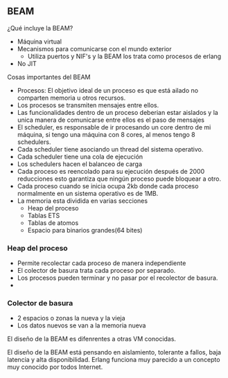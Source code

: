 ## BEAM

¿Qué incluye la BEAM?

* Máquina virtual
* Mecanismos para comunicarse con el mundo exterior
  * Utiliza puertos y NIF's y la BEAM los trata como procesos de erlang
* No JIT

Cosas importantes del BEAM

* Procesos: El objetivo ideal de un proceso es que está ailado no comparten memoria u otros recursos.
* Los procesos se transmiten mensajes entre ellos.
* Las funcionalidades dentro de un proceso deberian estar aislados y la unica manera de comunicarse entre ellos es el paso de mensajes
* El scheduler, es responsable de ir procesando un core dentro de mi máquina, si tengo una máquina con 8 cores, al menos tengo 8 schedulers.
* Cada scheduler tiene asociando un thread del sistema operativo.
* Cada scheduler tiene una cola de ejecución
* Los schedulers hacen el balanceo de carga
* Cada proceso es reencolado para su ejecución después de 2000 reducciones esto garantiza que ningún proceso puede bloquear a otro.
* Cada proceso cuando se inicia ocupa 2kb donde cada proceso normalmente en un sistema operativo es de 1MB.
* La memoria esta dividida en varias secciones
  * Heap del proceso
  * Tablas ETS
  * Tablas de atomos
  * Espacio para binarios grandes(64 bites)

### Heap del proceso
* Permite recolectar cada proceso de manera independiente
* El colector de basura trata cada proceso por separado.
* Los procesos pueden terminar y no pasar por el recolector de basura.
*

### Colector de basura
* 2 espacios o zonas la nueva y la vieja
* Los datos nuevos se van a la memoria nueva

El diseño de la BEAM es difenrentes a otras VM conocidas.

El diseño de la BEAM está pensando en aislamiento, tolerante a fallos, baja latencia y alta disponibilidad.
Erlang funciona muy parecido a un concepto muy conocido por todos Internet.

